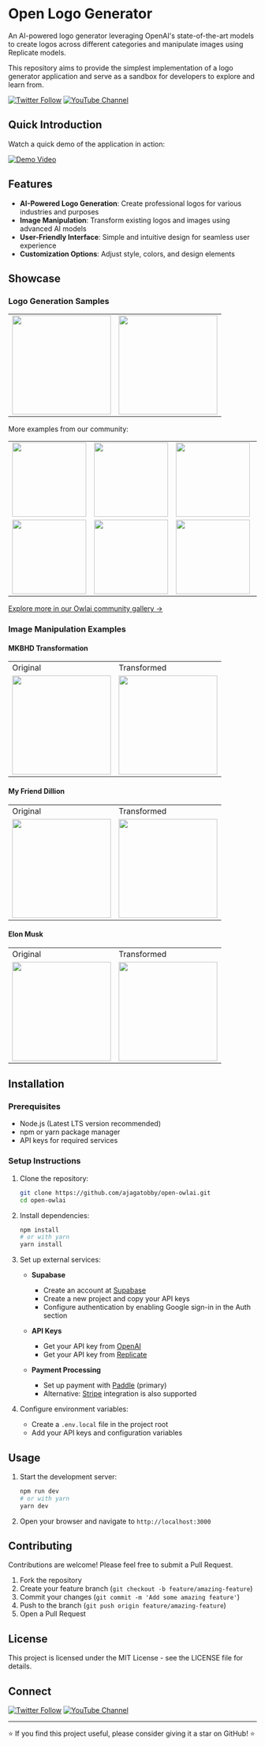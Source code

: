 # Open Logo Generator

An AI-powered logo generator leveraging OpenAI's state-of-the-art models to create logos across different categories and manipulate images using Replicate models.

This repository aims to provide the simplest implementation of a logo generator application and serve as a sandbox for developers to explore and learn from.

[![Twitter Follow](https://img.shields.io/twitter/follow/ajaga_abdbasit?style=social)](https://x.com/ajaga_abdbasit)
[![YouTube Channel](https://img.shields.io/badge/YouTube-Subscribe-red)](https://www.youtube.com/@thefatprogrammer)

## Quick Introduction

Watch a quick demo of the application in action:

[![Demo Video](https://img.shields.io/badge/Demo-Watch%20Now-blue)](https://x.com/ajaga_abdbasit/status/1810433588174971334)

## Features

- **AI-Powered Logo Generation**: Create professional logos for various industries and purposes
- **Image Manipulation**: Transform existing logos and images using advanced AI models
- **User-Friendly Interface**: Simple and intuitive design for seamless user experience
- **Customization Options**: Adjust style, colors, and design elements

## Showcase

### Logo Generation Samples

<table>
  <tr>
    <td><img src="https://pbs.twimg.com/media/GSMcGVtXIAAPe24?format=jpg&name=large" width="200"/></td>
    <td><img src="https://pbs.twimg.com/media/GSHrJCiWsAE0Son?format=jpg&name=medium" width="200"/></td>
  </tr>
</table>

More examples from our community:

<table>
  <tr>
    <td><img src="https://app.owlai.art/_next/image?url=https%3A%2F%2Futfs.io%2Ff%2F7f8505b0-d8bf-43de-9288-7f966f57bb88-h31vdf.png&w=3840&q=100" width="150"/></td>
    <td><img src="https://app.owlai.art/_next/image?url=https%3A%2F%2Futfs.io%2Ff%2Fd601c80f-a445-4f18-98c4-c763a47ff4bd-1k5mzc.png&w=3840&q=100" width="150"/></td>
    <td><img src="https://app.owlai.art/_next/image?url=https%3A%2F%2Futfs.io%2Ff%2F62eb7343-a003-4a49-b8c6-ea87886dbbdc-n88i13.png&w=3840&q=100" width="150"/></td>
    <td><img src="https://app.owlai.art/_next/image?url=https%3A%2F%2Futfs.io%2Ff%2F7bf7b430-2a45-4d48-b766-df2289ba1077-m1jvlg.png&w=3840&q=100" width="150"/></td>
  </tr>
  <tr>
    <td><img src="https://app.owlai.art/_next/image?url=https%3A%2F%2Futfs.io%2Ff%2Fdcfb94db-b4ee-4054-92c1-28b7179be532-isrdm9.png&w=3840&q=100" width="150"/></td>
    <td><img src="https://app.owlai.art/_next/image?url=https%3A%2F%2Futfs.io%2Ff%2F4e1d4862-b42a-47e4-a22c-342cfd4bb0f7-1m4o63.png&w=3840&q=100" width="150"/></td>
    <td><img src="https://app.owlai.art/_next/image?url=https%3A%2F%2Futfs.io%2Ff%2Fde5b8450-d676-40f5-b691-510845632020-uf9tj8.png&w=3840&q=100" width="150"/></td>
    <td><img src="https://app.owlai.art/_next/image?url=https%3A%2F%2Futfs.io%2Ff%2Fbdf65946-924d-4d9b-983d-9b5d5462b7bb-416jpi.png&w=3840&q=100" width="150"/></td>
  </tr>
</table>

[Explore more in our Owlai community gallery →](https://app.owlai.art/community)

### Image Manipulation Examples

#### MKBHD Transformation

<table>
  <tr>
    <td>Original</td>
    <td>Transformed</td>
  </tr>
  <tr>
    <td><img src="https://pbs.twimg.com/media/GR_q9-6W4AAkifp?format=png&name=small" width="200"/></td>
    <td><img src="https://pbs.twimg.com/media/GR_rC2iboAAk3nF?format=jpg&name=medium" width="200"/></td>
  </tr>
</table>

#### My Friend Dillion

<table>
  <tr>
    <td>Original</td>
    <td>Transformed</td>
  </tr>
  <tr>
    <td><img src="https://pbs.twimg.com/media/GR_rM0UXcAE3vWz?format=jpg&name=small" width="200"/></td>
    <td><img src="https://pbs.twimg.com/media/GR_rM0tW0AAZs09?format=jpg&name=medium" width="200"/></td>
  </tr>
</table>

#### Elon Musk

<table>
  <tr>
    <td>Original</td>
    <td>Transformed</td>
  </tr>
  <tr>
    <td><img src="https://pbs.twimg.com/media/GR_qtnibMAAPgy6?format=jpg&name=900x900" width="200"/></td>
    <td><img src="https://pbs.twimg.com/media/GR_qttXXkAAbjD4?format=jpg&name=medium" width="200"/></td>
  </tr>
</table>

## Installation

### Prerequisites

- Node.js (Latest LTS version recommended)
- npm or yarn package manager
- API keys for required services

### Setup Instructions

1. Clone the repository:

   ```bash
   git clone https://github.com/ajagatobby/open-owlai.git
   cd open-owlai
   ```

2. Install dependencies:

   ```bash
   npm install
   # or with yarn
   yarn install
   ```

3. Set up external services:

   - **Supabase**

     - Create an account at [Supabase](https://supabase.com)
     - Create a new project and copy your API keys
     - Configure authentication by enabling Google sign-in in the Auth section

   - **API Keys**

     - Get your API key from [OpenAI](https://platform.openai.com)
     - Get your API key from [Replicate](https://replicate.com)

   - **Payment Processing**
     - Set up payment with [Paddle](https://paddle.com) (primary)
     - Alternative: [Stripe](https://stripe.com) integration is also supported

4. Configure environment variables:
   - Create a `.env.local` file in the project root
   - Add your API keys and configuration variables

## Usage

1. Start the development server:

   ```bash
   npm run dev
   # or with yarn
   yarn dev
   ```

2. Open your browser and navigate to `http://localhost:3000`

## Contributing

Contributions are welcome! Please feel free to submit a Pull Request.

1. Fork the repository
2. Create your feature branch (`git checkout -b feature/amazing-feature`)
3. Commit your changes (`git commit -m 'Add some amazing feature'`)
4. Push to the branch (`git push origin feature/amazing-feature`)
5. Open a Pull Request

## License

This project is licensed under the MIT License - see the LICENSE file for details.

## Connect

[![Twitter Follow](https://img.shields.io/twitter/follow/ajaga_abdbasit?style=social)](https://x.com/ajaga_abdbasit)
[![YouTube Channel](https://img.shields.io/badge/YouTube-Subscribe-red)](https://www.youtube.com/@thefatprogrammer)

---

⭐ If you find this project useful, please consider giving it a star on GitHub! ⭐
